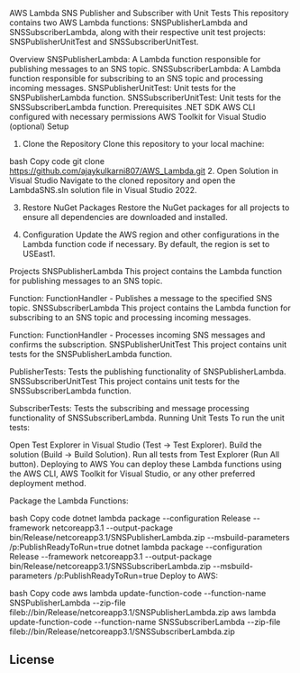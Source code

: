 AWS Lambda SNS Publisher and Subscriber with Unit Tests
This repository contains two AWS Lambda functions: SNSPublisherLambda and SNSSubscriberLambda, along with their respective unit test projects: SNSPublisherUnitTest and SNSSubscriberUnitTest.

Overview
SNSPublisherLambda: A Lambda function responsible for publishing messages to an SNS topic.
SNSSubscriberLambda: A Lambda function responsible for subscribing to an SNS topic and processing incoming messages.
SNSPublisherUnitTest: Unit tests for the SNSPublisherLambda function.
SNSSubscriberUnitTest: Unit tests for the SNSSubscriberLambda function.
Prerequisites
.NET SDK
AWS CLI configured with necessary permissions
AWS Toolkit for Visual Studio (optional)
Setup
1. Clone the Repository
Clone this repository to your local machine:

bash
Copy code
git clone https://github.com/ajaykulkarni807/AWS_Lambda.git
2. Open Solution in Visual Studio
Navigate to the cloned repository and open the LambdaSNS.sln solution file in Visual Studio 2022.

3. Restore NuGet Packages
Restore the NuGet packages for all projects to ensure all dependencies are downloaded and installed.

4. Configuration
Update the AWS region and other configurations in the Lambda function code if necessary. By default, the region is set to USEast1.

Projects
SNSPublisherLambda
This project contains the Lambda function for publishing messages to an SNS topic.

Function: FunctionHandler - Publishes a message to the specified SNS topic.
SNSSubscriberLambda
This project contains the Lambda function for subscribing to an SNS topic and processing incoming messages.

Function: FunctionHandler - Processes incoming SNS messages and confirms the subscription.
SNSPublisherUnitTest
This project contains unit tests for the SNSPublisherLambda function.

PublisherTests: Tests the publishing functionality of SNSPublisherLambda.
SNSSubscriberUnitTest
This project contains unit tests for the SNSSubscriberLambda function.

SubscriberTests: Tests the subscribing and message processing functionality of SNSSubscriberLambda.
Running Unit Tests
To run the unit tests:

Open Test Explorer in Visual Studio (Test -> Test Explorer).
Build the solution (Build -> Build Solution).
Run all tests from Test Explorer (Run All button).
Deploying to AWS
You can deploy these Lambda functions using the AWS CLI, AWS Toolkit for Visual Studio, or any other preferred deployment method.

Package the Lambda Functions:

bash
Copy code
dotnet lambda package --configuration Release --framework netcoreapp3.1 --output-package bin/Release/netcoreapp3.1/SNSPublisherLambda.zip --msbuild-parameters /p:PublishReadyToRun=true
dotnet lambda package --configuration Release --framework netcoreapp3.1 --output-package bin/Release/netcoreapp3.1/SNSSubscriberLambda.zip --msbuild-parameters /p:PublishReadyToRun=true
Deploy to AWS:

bash
Copy code
aws lambda update-function-code --function-name SNSPublisherLambda --zip-file fileb://bin/Release/netcoreapp3.1/SNSPublisherLambda.zip
aws lambda update-function-code --function-name SNSSubscriberLambda --zip-file fileb://bin/Release/netcoreapp3.1/SNSSubscriberLambda.zip

License
--